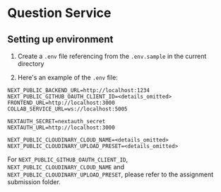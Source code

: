 # Question Service

## Setting up environment

1. Create a `.env` file referencing from the `.env.sample` in the current directory

2. Here's an example of the `.env` file:

```
NEXT_PUBLIC_BACKEND_URL=http://localhost:1234
NEXT_PUBLIC_GITHUB_OAUTH_CLIENT_ID=<details_omitted>
FRONTEND_URL=http://localhost:3000
COLLAB_SERVICE_URL=ws://localhost:5005

NEXTAUTH_SECRET=nextauth_secret
NEXTAUTH_URL=http://localhost:3000

NEXT_PUBLIC_CLOUDINARY_CLOUD_NAME=<details_omitted>
NEXT_PUBLIC_CLOUDINARY_UPLOAD_PRESET=<details_omitted>
```

For `NEXT_PUBLIC_GITHUB_OAUTH_CLIENT_ID`, `NEXT_PUBLIC_CLOUDINARY_CLOUD_NAME` and `NEXT_PUBLIC_CLOUDINARY_UPLOAD_PRESET`, please refer to the assignment submission folder.
